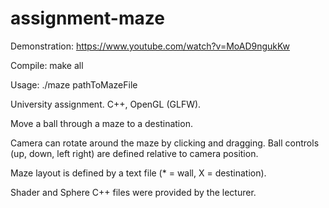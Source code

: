# assignment-maze
Demonstration: https://www.youtube.com/watch?v=MoAD9ngukKw

Compile: make all

Usage: ./maze pathToMazeFile

University assignment.
C++, OpenGL (GLFW).

Move a ball through a maze to a destination.

Camera can rotate around the maze by clicking and dragging.
Ball controls (up, down, left right) are defined relative to camera position.

Maze layout is defined by a text file (* = wall, X = destination).

Shader and Sphere C++ files were provided by the lecturer.
